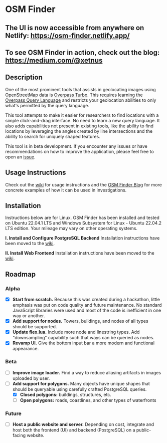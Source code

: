 # OSM Finder

## The UI is now accessible from anywhere on Netlify: https://osm-finder.netlify.app/
## To see OSM Finder in action, check out the blog: https://medium.com/@xetnus

## Description
One of the most prominent tools that assists in geolocating images using OpenStreetMap data is [Overpass Turbo](https://overpass-turbo.eu/). This requires learning the [Overpass Query Language](https://wiki.openstreetmap.org/wiki/Overpass_API/Overpass_QL) and restricts your geolocation abilities to only what's permitted by the query language.  

This tool attempts to make it easier for researchers to find locations with a simple click-and-drag interface. No need to learn a new query language. It also adds capabilities not present in existing tools, like the ability to find locations by leveraging the angles created by line intersections and the ability to search for uniquely shaped features.

This tool is in beta development. If you encounter any issues or have recommendations on how to improve the application, please feel free to open an [issue](https://github.com/Xetnus/osm-finder/issues).

## Usage Instructions
Check out the [wiki](https://github.com/Xetnus/osm-finder/wiki/Getting-Started) for usage instructions and the [OSM Finder Blog](https://medium.com/@xetnus) for more concrete examples of how it can be used in investigations. 

## Installation
Instructions below are for Linux. OSM Finder has been installed and tested on Ubuntu 22.04.1 LTS and Windows Subsystem for Linux - Ubuntu 22.04.2 LTS edition. Your mileage may vary on other operating systems.

**I. Install and Configure PostgreSQL Backend** 
Installation instructions have been moved to the [wiki](https://github.com/Xetnus/osm-finder/wiki/Installing-the-Backend-(Database)).

**II. Install Web Frontend** 
Installation instructions have been moved to the [wiki](https://github.com/Xetnus/osm-finder/wiki/Installing-the-Frontend-(Website)).

## Roadmap
### Alpha
- [x] **Start from scratch.** Because this was created during a hackathon, little emphasis was put on code quality and future maintenance. No standard JavaScript libraries were used and most of the code is inefficient in one way or another.
- [x] **Add support for nodes.** Towers, buildings, and nodes of all types should be supported.
- [x] **Update flex.lua.** Include more node and linestring types. Add "downsampling" capability such that ways can be queried as nodes.
- [x] **Revamp UI.** Give the bottom input bar a more modern and functional appearance.
### Beta
- [ ] **Improve image loader.** Find a way to reduce aliasing artifacts in images uploaded by user.
- [ ] **Add support for polygons.** Many objects have unique shapes that should be queryable using carefully crafted PostgreSQL queries.
  - [x] **Closed polygons:** buildings, structures, etc.
  - [ ] **Open polygons:** roads, coastlines, and other types of waterfronts
### Future
- [ ] **Host a public website and server.** Depending on cost, integrate and host both the frontend (UI) and backend (PostgreSQL) on a public-facing website.
